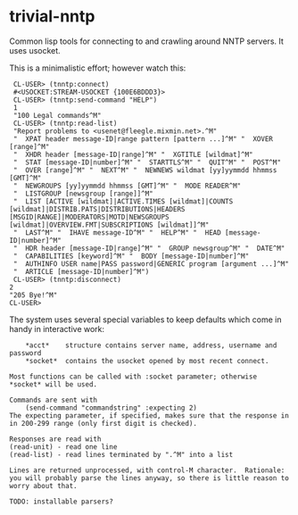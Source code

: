 # trivial-nntp
Common lisp tools for connecting to and crawling around NNTP servers.  It uses usocket.

This is a minimalistic effort; however watch this:
    
     CL-USER> (tnntp:connect)
     #<USOCKET:STREAM-USOCKET {100E6BDDD3}>
     CL-USER> (tnntp:send-command "HELP")
     1
     "100 Legal commands^M"
     CL-USER> (tnntp:read-list)
     "Report problems to <usenet@fleegle.mixmin.net>.^M"
     "  XPAT header message-ID|range pattern [pattern ...]^M" "  XOVER [range]^M"
     "  XHDR header [message-ID|range]^M" "  XGTITLE [wildmat]^M"
     "  STAT [message-ID|number]^M" "  STARTTLS^M" "  QUIT^M" "  POST^M"
     "  OVER [range]^M" "  NEXT^M" "  NEWNEWS wildmat [yy]yymmdd hhmmss [GMT]^M"
     "  NEWGROUPS [yy]yymmdd hhmmss [GMT]^M" "  MODE READER^M"
     "  LISTGROUP [newsgroup [range]]^M"
     "  LIST [ACTIVE [wildmat]|ACTIVE.TIMES [wildmat]|COUNTS [wildmat]|DISTRIB.PATS|DISTRIBUTIONS|HEADERS [MSGID|RANGE]|MODERATORS|MOTD|NEWSGROUPS [wildmat]|OVERVIEW.FMT|SUBSCRIPTIONS [wildmat]]^M"
     "  LAST^M" "  IHAVE message-ID^M" "  HELP^M" "  HEAD [message-ID|number]^M"
     "  HDR header [message-ID|range]^M" "  GROUP newsgroup^M" "  DATE^M"
     "  CAPABILITIES [keyword]^M" "  BODY [message-ID|number]^M"
     "  AUTHINFO USER name|PASS password|GENERIC program [argument ...]^M"
     "  ARTICLE [message-ID|number]^M")
     CL-USER> (tnntp:disconnect)
    2
    "205 Bye!^M"
    CL-USER>

The system uses several special variables to keep defaults which come in handy in interactive work:
```common-lisp
    *acct*    structure contains server name, address, username and password
    *socket*  contains the usocket opened by most recent connect.

Most functions can be called with :socket parameter; otherwise *socket* will be used.

Commands are sent with
    (send-command "commandstring" :expecting 2)
The expecting parameter, if specified, makes sure that the response in in 200-299 range (only first digit is checked).

Responses are read with
(read-unit) - read one line
(read-list) - read lines terminated by ".^M" into a list

Lines are returned unprocessed, with control-M character.  Rationale: you will probably parse the lines anyway, so there is little reason to worry about that.

TODO: installable parsers?